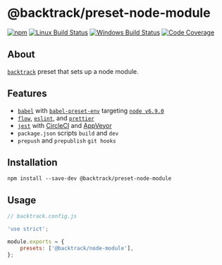 # @backtrack/preset-node-module

[![npm](https://img.shields.io/npm/v/@backtrack/preset-node-module.svg?label=npm%20version)](https://www.npmjs.com/package/@backtrack/preset-node-module)
[![Linux Build Status](https://img.shields.io/circleci/project/github/chrisblossom/backtrack-preset-node-module/master.svg?label=linux%20build)](https://circleci.com/gh/chrisblossom/backtrack-preset-node-module/tree/master)
[![Windows Build Status](https://img.shields.io/appveyor/ci/chrisblossom/backtrack-preset-node-module/master.svg?label=windows%20build)](https://ci.appveyor.com/project/chrisblossom/backtrack-preset-node-module/branch/master)
[![Code Coverage](https://img.shields.io/coveralls/github/chrisblossom/backtrack-preset-node-module/master.svg)](https://coveralls.io/github/chrisblossom/backtrack-preset-node-module?branch=master)

## About

[`backtrack`](https://github.com/chrisblossom/backtrack) preset that sets up a node module.

## Features

*   [`babel`](https://babeljs.io/) with [`babel-preset-env`](https://babeljs.io/docs/plugins/preset-env/) targeting [`node v6.9.0`](./files/babelrc.js)
*   [`flow`](https://flow.org/), [`eslint`](https://eslint.org/), and [`prettier`](https://prettier.io)
*   [`jest`](https://facebook.github.io/jest/) with [CircleCI](https://circleci.com/) and [AppVeyor](https://www.appveyor.com/)
*   `package.json` scripts `build` and `dev`
*   `prepush` and `prepublish` `git hooks`

## Installation

`npm install --save-dev @backtrack/preset-node-module`

## Usage

```js
// backtrack.config.js

'use strict';

module.exports = {
    presets: ['@backtrack/node-module'],
};
```
